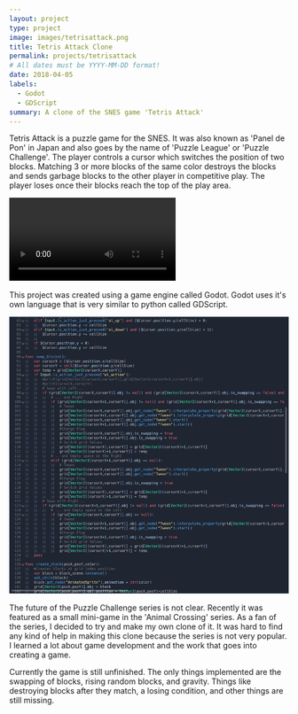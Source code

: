 ```yaml
---
layout: project
type: project
image: images/tetrisattack.png
title: Tetris Attack Clone
permalink: projects/tetrisattack
# All dates must be YYYY-MM-DD format!
date: 2018-04-05
labels:
  - Godot
  - GDScript
summary: A clone of the SNES game 'Tetris Attack'
---
```



Tetris Attack is a puzzle game for the SNES.  It was also known as 'Panel de Pon' in Japan and also goes by the name of 'Puzzle League' or 'Puzzle Challenge'.  The player controls a cursor which switches the position of two blocks.  Matching 3 or more blocks of the same color destroys the blocks and sends garbage blocks to the other player in competitive play.  The player loses once their blocks reach the top of the play area. 

<video controls>
  <source src="tetrisattackgame.webm" type="video/webm">
</video>

This project was created using a game engine called Godot.  Godot uses it's own language that is very similar to python called GDScript.  

<div class="ui small rounded images">
  <img class="ui image" src="../images/gdscript.png" width="=500px" height="500px">
</div>
 
The future of the Puzzle Challenge series is not clear.  Recently it was featured as a small mini-game in the 'Animal Crossing' series.  As a fan of the series, I decided to try and make my own clone of it.  It was hard to find any kind of help in making this clone because the series is not very popular.  I learned a lot about game development and the work that goes into creating a game.  

Currently the game is still unfinished.  The only things implemented are the swapping of blocks, rising random blocks, and gravity.  Things like destroying blocks after they match, a losing condition, and other things are still missing.  
